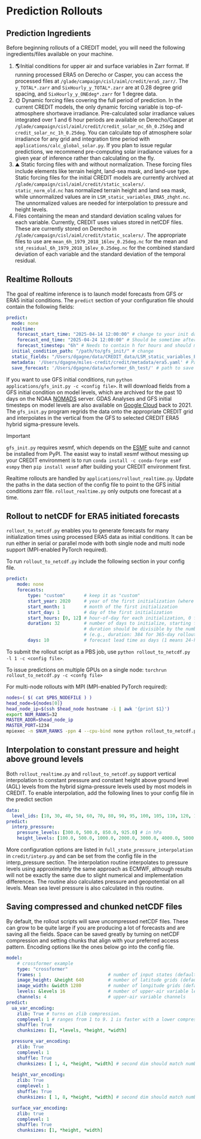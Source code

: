 # Prediction Rollouts

## Prediction Ingredients
Before beginning rollouts of a CREDIT model, you will need the following ingredients/files 
available on your machine.
1. 🌎Initial conditions for upper air and surface variables in Zarr format. If running processed ERA5 
on Derecho or Casper, you can access the processed files at 
`/glade/campaign/cisl/aiml/credit/era5_zarr/`. The `y_TOTAL*.zarr` and `SixHourly_y_TOTAL*.zarr` 
are at 0.28 degree grid spacing, and `SixHourly_y_ONEdeg*.zarr` for 1 degree data.
2. 🌞 Dynamic forcing files covering the full period of prediction. In the current CREDIT models, the 
only dynamic forcing variable is top-of-atmosphere shortwave irradiance. Pre-calculated solar 
irradiance values integrated over 1 and 6 hour periods are available on Derecho/Casper at 
`/glade/campaign/cisl/aiml/credit/credit_solar_nc_6h_0.25deg` and `credit_solar_nc_1h_0.25deg`. You
can calculate top of atmosphere solar irradiance for any grid and integration time period with
`applications/calc_global_solar.py`. If you plan to issue regular predictions, we recommend
pre-computing solar irradiance values for a given year of inference rather than calculating on the fly.
3. ⛰️ Static forcing files with and without normalization. These forcing files include elements like
terrain height, land-sea mask, and land-use type. Static forcing files for the initial CREDIT models
are currently archived at `/glade/campaign/cisl/aiml/credit/static_scalers/`. `static_norm_old.nc` has normalized
terrain height and land sea mask, while unnormalized values are in `LSM_static_variables_ERA5_zhght.nc`.
The unnormalized values are needed for interpolation to pressure and height levels.
4. Files containing the mean and standard deviation scaling values for each variable. Currently,
CREDIT uses values stored in netCDF files. These are currently stored on Derecho in
`/glade/campaign/cisl/aiml/credit/static_scalers/`. The appropriate files to use are `mean_6h_1979_2018_16lev_0.25deg.nc`
for the mean and `std_residual_6h_1979_2018_16lev_0.25deg.nc` for the combined standard deviation of
each variable and the standard deviation of the temporal residual.

## Realtime Rollouts
The goal of realtime inference is to launch model forecasts from GFS or ERA5 initial conditions.
The `predict` section of your configuration file should contain the following fields:
```yaml
predict:
  mode: none
  realtime:
    forecast_start_time: "2025-04-14 12:00:00" # change to your init date
    forecast_end_time: "2025-04-24 12:00:00" # Should be sometime after init date
    forecast_timestep: "6h" # Needs to contain h for hours and should match 1 or 6 hour model.
  initial_condition_path: "/path/to/gfs_init/" # change 
  static_fields: "/Users/dgagne/data/CREDIT_data/LSM_static_variables_ERA5_zhght.nc" # Static forcing file.
  metadata: '/Users/dgagne/miles-credit/credit/metadata/era5.yaml' # Path to metadata for output
  save_forecast: '/Users/dgagne/data/wxformer_6h_test/' # path to save forecast data
```
If you want to use GFS initial conditions, run `python applications/gfs_init.py -c <config file>`.
It will download fields from a GFS initial condition on model levels, which are archived for the past 10 days
on the NOAA [NOMADS](https://nomads.ncep.noaa.gov/pub/data/nccf/com/gfs/prod/) server. GDAS Analyses and
GFS initial timesteps on model levels are also available on 
[Google Cloud](https://console.cloud.google.com/marketplace/product/noaa-public/gfs) back to 2021.
The `gfs_init.py` program regrids the data onto the appropriate CREDIT grid and interpolates in
the vertical from the GFS to selected CREDIT ERA5 hybrid sigma-pressure levels. 

> [!IMPORTANT]                                                                          
> `gfs_init.py` requires xesmf, which depends on the [ESMF](https://github.com/esmf-org/esmf) suite 
> and cannot be installed from PyPI. The easist way to install xesmf without messing up your CREDIT
> environment is to run `conda install -c conda-forge esmf esmpy` then `pip install xesmf` after building
> your CREDIT environment first. 

Realtime rollouts are handled by `applications/rollout_realtime.py`. Update the paths in the 
data section of the config file to point to the GFS initial conditions zarr file. `rollout_realtime.py`
only outputs one forecast at a time.

## Rollout to netCDF for ERA5 initiated forecasts
`rollout_to_netcdf.py` enables you to generate forecasts for many initialization times using 
processed ERA5 data as initial conditions. It can be run either in serial or parallel mode with
both single node and multi node support (MPI-enabled PyTorch required). 

To run `rollout_to_netcdf.py` include the following section in your config file.

```yaml
predict:
    mode: none
    forecasts:
        type: "custom"       # keep it as "custom"
        start_year: 2020     # year of the first initialization (where rollout will start)
        start_month: 1       # month of the first initialization
        start_day: 1         # day of the first initialization
        start_hours: [0, 12] # hour-of-day for each initialization, 0 for 00Z, 12 for 12Z
        duration: 32         # number of days to initialize, starting from the (year, mon, day) above
                             # duration should be divisible by the number of GPUs
                             # (e.g., duration: 384 for 365-day rollout using 32 GPUs)
        days: 10             # forecast lead time as days (1 means 24-hour forecast)
```

To submit the rollout script as a PBS job, use `python rollout_to_netcdf.py -l 1 -c <config file>`.

To issue predictions on multiple GPUs on a single node:
`torchrun rollout_to_netcdf.py -c <confg file>`

For multi-node rollouts with MPI (MPI-enabled PyTorch required):
```bash
nodes=( $( cat $PBS_NODEFILE ) )
head_node=${nodes[0]}
head_node_ip=$(ssh $head_node hostname -i | awk '{print $1}')
export NUM_RANKS=32
MASTER_ADDR=$head_node_ip
MASTER_PORT=1234
mpiexec -n $NUM_RANKS -ppn 4 --cpu-bind none python rollout_to_netcdf.py -c <config file>
```
## Interpolation to constant pressure and height above ground levels
Both `rollout_realtime.py` and `rollout_to_netcdf.py` support vertical interpolation to constant
pressure and constant height above ground level (AGL) levels from the hybrid sigma-pressure levels
used by most models in CREDIT. To enable interpolation, add the following lines to your config
file in the predict section

```yaml
data:
  level_ids: [10, 30, 40, 50, 60, 70, 80, 90, 95, 100, 105, 110, 120, 130, 136, 137]
predict:
  interp_pressure:
    pressure_levels: [300.0, 500.0, 850.0, 925.0] # in hPa
    height_levels: [100.0, 500.0, 1000.0, 2000.0, 3000.0, 4000.0, 5000.0, 6000.0] # in meters
```
More configuration options are listed in `full_state_pressure_interpolation` in `credit/interp.py`
and can be set from the config file in the interp_pressure section. The interpolation routine
interpolates to pressure levels using approximately the same approach as ECMWF, although results
will not be exactly the same due to slight numerical and implementation differences. The routine
also calculates pressure and geopotential on all levels. Mean sea level pressure is also calculated
in this routine. 

## Saving compressed and chunked netCDF files
By default, the rollout scripts will save uncompressed netCDF files. These can grow to be quite
large if you are producing a lot of forecasts and are saving all the fields. Space can be saved
greatly by turning on netCDF compression and setting chunks that align with your preferred access
pattern. Encoding options like the ones below go into the config file. 

```yaml
model:
    # crossformer example
    type: "crossformer"
    frames: 1                         # number of input states (default: 1)
    image_height: &height 640         # number of latitude grids (default: 640)
    image_width: &width 1280          # number of longitude grids (default: 1280)
    levels: &levels 16                # number of upper-air variable levels (default: 15)
    channels: 4                       # upper-air variable channels
predict:
  ua_var_encoding:
    zlib: True # turns on zlib compression.
    complevel: 1 # ranges from 1 to 9. 1 is faster with a lower compression ratio, 9 is slower.
    shuffle: True
    chunksizes: [1, *levels, *height, *width]

  pressure_var_encoding:
    zlib: True
    complevel: 1
    shuffle: True
    chunksizes: [ 1, 4, *height, *width] # second dim should match number of interp pres. levels
    
  height_var_encoding:
    zlib: True
    complevel: 1
    shuffle: True
    chunksizes: [ 1, 8, *height, *width] # second dim should match number of interp height levels

  surface_var_encoding:
    zlib: true
    complevel: 1
    shuffle: True
    chunksizes: [1, *height, *width]
```
